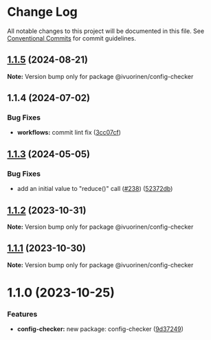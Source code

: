 # Change Log

All notable changes to this project will be documented in this file. See [Conventional Commits](https://conventionalcommits.org) for commit guidelines.

## [1.1.5](https://github.com/ivuorinen/base-configs/compare/@ivuorinen/config-checker@1.1.4...@ivuorinen/config-checker@1.1.5) (2024-08-21)

**Note:** Version bump only for package @ivuorinen/config-checker

## 1.1.4 (2024-07-02)

### Bug Fixes

- **workflows:** commit lint fix ([3cc07cf](https://github.com/ivuorinen/base-configs/commit/3cc07cf3ffd8743860a07bb85aa4d275bb63094e))

## [1.1.3](https://github.com/ivuorinen/base-configs/compare/@ivuorinen/config-checker@1.1.2...@ivuorinen/config-checker@1.1.3) (2024-05-05)

### Bug Fixes

- add an initial value to "reduce()" call ([#238](https://github.com/ivuorinen/base-configs/issues/238)) ([52372db](https://github.com/ivuorinen/base-configs/commit/52372dbe371bae56b44d79e2150b61200b071a1f))

## [1.1.2](https://github.com/ivuorinen/base-configs/compare/@ivuorinen/config-checker@1.1.1...@ivuorinen/config-checker@1.1.2) (2023-10-31)

**Note:** Version bump only for package @ivuorinen/config-checker

## [1.1.1](https://github.com/ivuorinen/base-configs/compare/@ivuorinen/config-checker@1.1.0...@ivuorinen/config-checker@1.1.1) (2023-10-30)

**Note:** Version bump only for package @ivuorinen/config-checker

# 1.1.0 (2023-10-25)

### Features

- **config-checker:** new package: config-checker ([9d37249](https://github.com/ivuorinen/base-configs/commit/9d372493e844694781877cd4853d87198590a0ad))
